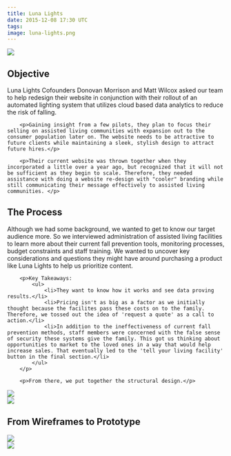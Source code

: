 ```yaml
---
title: Luna Lights
date: 2015-12-08 17:30 UTC
tags:
image: luna-lights.png
---
```

<div class="top">
	<img src="../../../images/luna_display.png">
</div>
<div>
		<h2>Objective</h2>
		<p>Luna Lights Cofounders Donovan Morrison and Matt Wilcox asked our team to help redesign their website in conjunction with their rollout of an automated lighting system that utilizes cloud based data analytics to reduce the risk of falling. 

		<p>Gaining insight from a few pilots, they plan to focus their selling on assisted living communities with expansion out to the consumer population later on. The website needs to be attractive to future clients while maintaining a sleek, stylish design to attract future hires.</p>

		<p>Their current website was thrown together when they incorporated a little over a year ago, but recognized that it will not be sufficient as they begin to scale. Therefore, they needed assistance with doing a website re-design with "cooler" branding while still communicating their message effectively to assisted living communities. </p>
</div>
<!-- <div class="medium">
		<img class="medium" src="../../../images/luna-lights-before.png">
</div> -->
<div>
		<h2>The Process</h2>
		<p>Although we had some background, we wanted to get to know our target audience more. So we interviewed administration of assisted living facilities to learn more about their current fall prevention tools, monitoring processes, budget constraints and staff training. We wanted to uncover key considerations and questions they might have around purchasing a product like Luna Lights to help us prioritize content.</p>

		<p>Key Takeaways:
			<ul>
				<li>They want to know how it works and see data proving results.</li>
				<li>Pricing isn't as big as a factor as we initially thought because the facilites pass these costs on to the family. Therefore, we tossed out the idea of 'request a quote' as a call to action.</li>
				<li>In addition to the ineffectiveness of current fall prevention methods, staff members were concerned with the false sense of security these systems give the family. This got us thinking about opportunities to market to the loved ones in a way that would help increase sales. That eventually led to the 'tell your living facility' button in the final section.</li>
			</ul>
		</p>

		<p>From there, we put together the structural design.</p>
</div>
<div class="medium">
		<img src="../../../images/luna-lights-ia.png">
</div>

<div class="medium">
		<img src="../../../images/mood-board.png">
</div>
<div>
  		<h2>From Wireframes to Prototype</h2>
  		

</div>
<div class="half half-left">
<img src="../../../images/wireframes-luna-lights.png">
</div>
<div class="half">
<img src="../../../images/luna-lights-visual-design.png">
</div>

